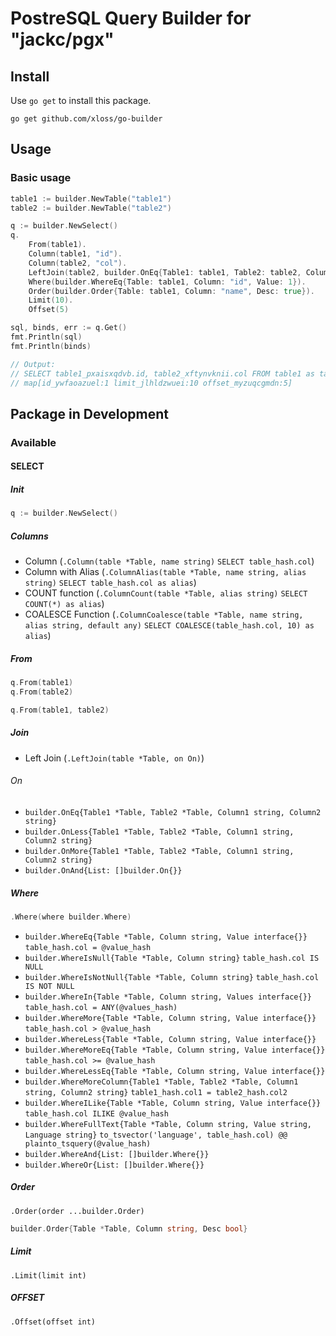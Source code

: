 # PostreSQL Query Builder for "jackc/pgx"
## Install
Use `go get` to install this package.
```
go get github.com/xloss/go-builder
```

## Usage
### Basic usage
```go
table1 := builder.NewTable("table1")
table2 := builder.NewTable("table2")

q := builder.NewSelect()
q.
    From(table1).
    Column(table1, "id").
    Column(table2, "col").
    LeftJoin(table2, builder.OnEq{Table1: table1, Table2: table2, Column1: "id", Column2: "table_id"}).
    Where(builder.WhereEq{Table: table1, Column: "id", Value: 1}).
    Order(builder.Order{Table: table1, Column: "name", Desc: true}).
    Limit(10).
    Offset(5)

sql, binds, err := q.Get()
fmt.Println(sql)
fmt.Println(binds)

// Output:
// SELECT table1_pxaisxqdvb.id, table2_xftynvknii.col FROM table1 as table1_pxaisxqdvb LEFT JOIN table2 AS table2_xftynvknii ON table1_pxaisxqdvb.id = table2_xftynvknii.table_id WHERE table1_pxaisxqdvb.id = @id_ywfaoazuel ORDER BY table1_pxaisxqdvb.name DESC LIMIT @limit_jlhldzwuei OFFSET @offset_myzuqcgmdn
// map[id_ywfaoazuel:1 limit_jlhldzwuei:10 offset_myzuqcgmdn:5]
```

## Package in Development
### Available
#### SELECT
##### Init
```go
q := builder.NewSelect()
```

##### Columns
* Column (`.Column(table *Table, name string)` `SELECT table_hash.col`)
* Column with Alias (`.ColumnAlias(table *Table, name string, alias string)` `SELECT table_hash.col as alias`)
* COUNT function (`.ColumnCount(table *Table, alias string)` `SELECT COUNT(*) as alias`)
* COALESCE Function (`.ColumnCoalesce(table *Table, name string, alias string, default any)` `SELECT COALESCE(table_hash.col, 10) as alias`)

##### From
```go
q.From(table1)
q.From(table2)
```
```go
q.From(table1, table2)
```

##### Join
* Left Join (`.LeftJoin(table *Table, on On)`)

###### On
* `builder.OnEq{Table1 *Table, Table2 *Table, Column1 string, Column2 string}`
* `builder.OnLess{Table1 *Table, Table2 *Table, Column1 string, Column2 string}`
* `builder.OnMore{Table1 *Table, Table2 *Table, Column1 string, Column2 string}`
* `builder.OnAnd{List: []builder.On{}}`

##### Where
```go
.Where(where builder.Where)
```

* `builder.WhereEq{Table *Table, Column string, Value interface{}}` `table_hash.col = @value_hash`
* `builder.WhereIsNull{Table *Table, Column string}` `table_hash.col IS NULL`
* `builder.WhereIsNotNull{Table *Table, Column string}` `table_hash.col IS NOT NULL`
* `builder.WhereIn{Table *Table, Column string, Values interface{}}` `table_hash.col = ANY(@values_hash)`
* `builder.WhereMore{Table *Table, Column string, Value interface{}}` `table_hash.col > @value_hash`
* `builder.WhereLess{Table *Table, Column string, Value interface{}}`
* `builder.WhereMoreEq{Table *Table, Column string, Value interface{}}` `table_hash.col >= @value_hash`
* `builder.WhereLessEq{Table *Table, Column string, Value interface{}}`
* `builder.WhereMoreColumn{Table1 *Table, Table2 *Table, Column1 string, Column2 string}` `table1_hash.col1 = table2_hash.col2`
* `builder.WhereILike{Table *Table, Column string, Value interface{}}` `table_hash.col ILIKE @value_hash`
* `builder.WhereFullText{Table *Table, Column string, Value string, Language string}` `to_tsvector('language', table_hash.col) @@ plainto_tsquery(@value_hash)`
* `builder.WhereAnd{List: []builder.Where{}}`
* `builder.WhereOr{List: []builder.Where{}}`

##### Order
`.Order(order ...builder.Order)`
```go
builder.Order{Table *Table, Column string, Desc bool}
```

##### Limit
`.Limit(limit int)`

##### OFFSET
`.Offset(offset int)`